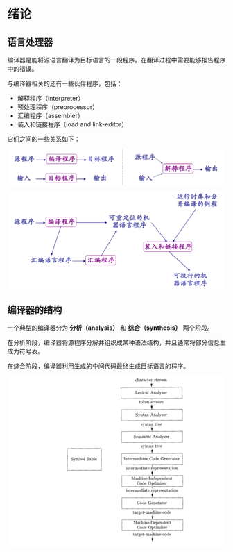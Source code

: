 # 绪论

## 语言处理器

编译器是能将源语言翻译为目标语言的一段程序。在翻译过程中需要能够报告程序中的错误。

与编译器相关的还有一些伙伴程序，包括：

- 解释程序（interpreter）
- 预处理程序（preprocessor）
- 汇编程序（assembler）
- 装入和链接程序（load and link-editor）

它们之间的一些关系如下：

![](./img/compiler_and_interpreter.PNG)

![](./img/misc_programs.PNG)

## 编译器的结构

一个典型的编译器分为 **分析（analysis）** 和 **综合（synthesis）** 两个阶段。

在分析阶段，编译器将源程序分解并组织成某种语法结构，并且通常将部分信息生成为符号表。

在综合阶段，编译器利用生成的中间代码最终生成目标语言的程序。

![](./img/flow.PNG)